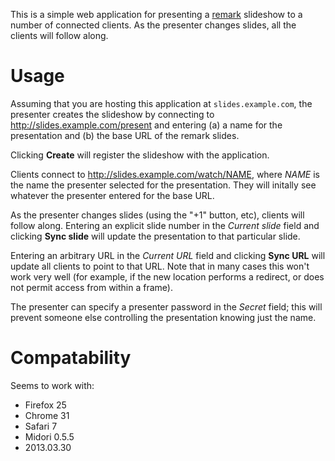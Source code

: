 This is a simple web application for presenting a [remark][] slideshow
to a number of connected clients.  As the presenter changes slides,
all the clients will follow along.

Usage
=====

Assuming that you are hosting this application at
`slides.example.com`, the presenter creates the slideshow by
connecting to http://slides.example.com/present and entering (a) a
name for the presentation and (b) the base URL of the remark slides.

Clicking **Create** will register the slideshow with the application.

Clients connect to http://slides.example.com/watch/NAME, where *NAME*
is the name the presenter selected for the presentation.  They will
initally see whatever the presenter entered for the base URL.

As the presenter changes slides (using the "+1" button, etc), clients
will follow along.  Entering an explicit slide number in the *Current
slide* field and clicking **Sync slide** will update the presentation
to that particular slide.

Entering an arbitrary URL in the *Current URL* field and clicking
**Sync URL** will update all clients to point to that URL.  Note that
in many cases this won't work very well (for example, if the new
location performs a redirect, or does not permit access from within a
frame).

The presenter can specify a presenter password in the *Secret* field;
this will prevent someone else controlling the presentation knowing
just the name.

Compatability
=============

Seems to work with:

- Firefox 25
- Chrome 31
- Safari 7
- Midori 0.5.5
- 2013.03.30

[remark]: https://github.com/gnab/remark

